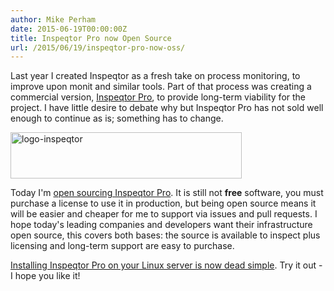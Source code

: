 ```yaml
---
author: Mike Perham
date: 2015-06-19T00:00:00Z
title: Inspeqtor Pro now Open Source
url: /2015/06/19/inspeqtor-pro-now-oss/
---
```


Last year I created Inspeqtor as a fresh take on process monitoring, to improve upon monit and similar tools.  Part of that process was
creating a commercial version, [Inspeqtor Pro][0], to provide long-term viability for the project.  I have little desire to
debate why but Inspeqtor Pro has not sold well enough to continue as is; something has to change.

[<img src="http://www.mikeperham.com/wp-content/uploads/2014/09/logo-inspeqtor.png" alt="logo-inspeqtor" width="370" height="74" class="alignnone size-full wp-image-1840" />][1]

Today I'm [open sourcing Inspeqtor Pro][2].  It is still not **free** software, you must purchase a license to use it in production,
but being open source means it will be easier and cheaper for me to support via issues and pull requests.  I hope today's leading companies
and developers want their infrastructure open source, this covers both bases: the source is available to inspect plus
licensing and long-term support are easy to purchase.

[Installing Inspeqtor Pro on your Linux server is now dead simple][3].  Try it out - I hope you like it!

 [0]: http://www.contribsys.com/inspeqtor/
 [1]: http://www.contribsys.com/inspeqtor/
 [2]: https://github.com/mperham/inspeqtor-pro
 [3]: https://github.com/mperham/inspeqtor/wiki/Pro-Installation
